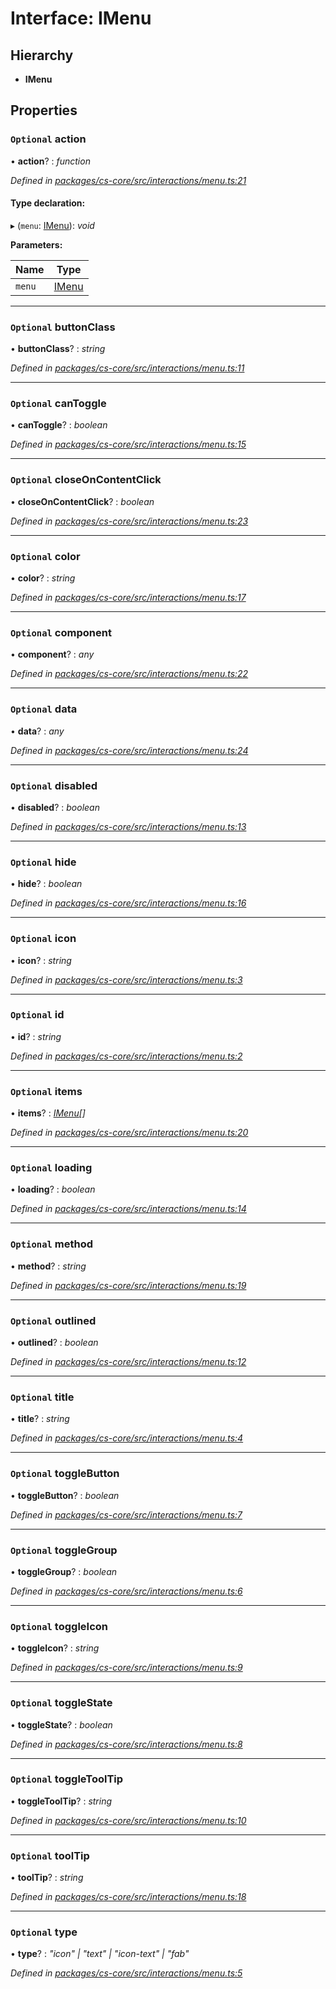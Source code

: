 # Interface: IMenu

## Hierarchy

* **IMenu**

## Properties

### `Optional` action

• **action**? : *function*

*Defined in [packages/cs-core/src/interactions/menu.ts:21](https://github.com/TNOCS/csnext/blob/34474da7/packages/cs-core/src/interactions/menu.ts#L21)*

#### Type declaration:

▸ (`menu`: [IMenu](_cs_core_src_interactions_menu_.imenu.md)): *void*

**Parameters:**

Name | Type |
------ | ------ |
`menu` | [IMenu](_cs_core_src_interactions_menu_.imenu.md) |

___

### `Optional` buttonClass

• **buttonClass**? : *string*

*Defined in [packages/cs-core/src/interactions/menu.ts:11](https://github.com/TNOCS/csnext/blob/34474da7/packages/cs-core/src/interactions/menu.ts#L11)*

___

### `Optional` canToggle

• **canToggle**? : *boolean*

*Defined in [packages/cs-core/src/interactions/menu.ts:15](https://github.com/TNOCS/csnext/blob/34474da7/packages/cs-core/src/interactions/menu.ts#L15)*

___

### `Optional` closeOnContentClick

• **closeOnContentClick**? : *boolean*

*Defined in [packages/cs-core/src/interactions/menu.ts:23](https://github.com/TNOCS/csnext/blob/34474da7/packages/cs-core/src/interactions/menu.ts#L23)*

___

### `Optional` color

• **color**? : *string*

*Defined in [packages/cs-core/src/interactions/menu.ts:17](https://github.com/TNOCS/csnext/blob/34474da7/packages/cs-core/src/interactions/menu.ts#L17)*

___

### `Optional` component

• **component**? : *any*

*Defined in [packages/cs-core/src/interactions/menu.ts:22](https://github.com/TNOCS/csnext/blob/34474da7/packages/cs-core/src/interactions/menu.ts#L22)*

___

### `Optional` data

• **data**? : *any*

*Defined in [packages/cs-core/src/interactions/menu.ts:24](https://github.com/TNOCS/csnext/blob/34474da7/packages/cs-core/src/interactions/menu.ts#L24)*

___

### `Optional` disabled

• **disabled**? : *boolean*

*Defined in [packages/cs-core/src/interactions/menu.ts:13](https://github.com/TNOCS/csnext/blob/34474da7/packages/cs-core/src/interactions/menu.ts#L13)*

___

### `Optional` hide

• **hide**? : *boolean*

*Defined in [packages/cs-core/src/interactions/menu.ts:16](https://github.com/TNOCS/csnext/blob/34474da7/packages/cs-core/src/interactions/menu.ts#L16)*

___

### `Optional` icon

• **icon**? : *string*

*Defined in [packages/cs-core/src/interactions/menu.ts:3](https://github.com/TNOCS/csnext/blob/34474da7/packages/cs-core/src/interactions/menu.ts#L3)*

___

### `Optional` id

• **id**? : *string*

*Defined in [packages/cs-core/src/interactions/menu.ts:2](https://github.com/TNOCS/csnext/blob/34474da7/packages/cs-core/src/interactions/menu.ts#L2)*

___

### `Optional` items

• **items**? : *[IMenu](_cs_core_src_interactions_menu_.imenu.md)[]*

*Defined in [packages/cs-core/src/interactions/menu.ts:20](https://github.com/TNOCS/csnext/blob/34474da7/packages/cs-core/src/interactions/menu.ts#L20)*

___

### `Optional` loading

• **loading**? : *boolean*

*Defined in [packages/cs-core/src/interactions/menu.ts:14](https://github.com/TNOCS/csnext/blob/34474da7/packages/cs-core/src/interactions/menu.ts#L14)*

___

### `Optional` method

• **method**? : *string*

*Defined in [packages/cs-core/src/interactions/menu.ts:19](https://github.com/TNOCS/csnext/blob/34474da7/packages/cs-core/src/interactions/menu.ts#L19)*

___

### `Optional` outlined

• **outlined**? : *boolean*

*Defined in [packages/cs-core/src/interactions/menu.ts:12](https://github.com/TNOCS/csnext/blob/34474da7/packages/cs-core/src/interactions/menu.ts#L12)*

___

### `Optional` title

• **title**? : *string*

*Defined in [packages/cs-core/src/interactions/menu.ts:4](https://github.com/TNOCS/csnext/blob/34474da7/packages/cs-core/src/interactions/menu.ts#L4)*

___

### `Optional` toggleButton

• **toggleButton**? : *boolean*

*Defined in [packages/cs-core/src/interactions/menu.ts:7](https://github.com/TNOCS/csnext/blob/34474da7/packages/cs-core/src/interactions/menu.ts#L7)*

___

### `Optional` toggleGroup

• **toggleGroup**? : *boolean*

*Defined in [packages/cs-core/src/interactions/menu.ts:6](https://github.com/TNOCS/csnext/blob/34474da7/packages/cs-core/src/interactions/menu.ts#L6)*

___

### `Optional` toggleIcon

• **toggleIcon**? : *string*

*Defined in [packages/cs-core/src/interactions/menu.ts:9](https://github.com/TNOCS/csnext/blob/34474da7/packages/cs-core/src/interactions/menu.ts#L9)*

___

### `Optional` toggleState

• **toggleState**? : *boolean*

*Defined in [packages/cs-core/src/interactions/menu.ts:8](https://github.com/TNOCS/csnext/blob/34474da7/packages/cs-core/src/interactions/menu.ts#L8)*

___

### `Optional` toggleToolTip

• **toggleToolTip**? : *string*

*Defined in [packages/cs-core/src/interactions/menu.ts:10](https://github.com/TNOCS/csnext/blob/34474da7/packages/cs-core/src/interactions/menu.ts#L10)*

___

### `Optional` toolTip

• **toolTip**? : *string*

*Defined in [packages/cs-core/src/interactions/menu.ts:18](https://github.com/TNOCS/csnext/blob/34474da7/packages/cs-core/src/interactions/menu.ts#L18)*

___

### `Optional` type

• **type**? : *"icon" | "text" | "icon-text" | "fab"*

*Defined in [packages/cs-core/src/interactions/menu.ts:5](https://github.com/TNOCS/csnext/blob/34474da7/packages/cs-core/src/interactions/menu.ts#L5)*
